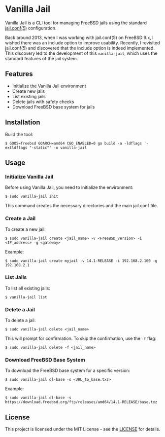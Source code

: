 # Vanilla Jail

Vanilla Jail is a CLI tool for managing FreeBSD jails using the standard [jail.conf(5)](https://man.freebsd.org/cgi/man.cgi?jail.conf(5)) configuration.

Back around 2013, when I was working with jail.conf(5) on FreeBSD 9.x, I wished there was an include option to improve usability. Recently, I revisited jail.conf(5) and discovered that the include option is indeed implemented. This discovery led to the development of this `vanilla-jail`, which uses the standard features of the jail system.

## Features

- Initialize the Vanilla Jail environment
- Create new jails
- List existing jails
- Delete jails with safety checks
- Download FreeBSD base system for jails

## Installation

Build the tool:

```
$ GOOS=freebsd GOARCH=amd64 CGO_ENABLED=0 go build -a -ldflags '-extldflags "-static"' -o vanilla-jail
```

## Usage

### Initialize Vanilla Jail

Before using Vanilla Jail, you need to initialize the environment:

```
$ sudo vanilla-jail init
```

This command creates the necessary directories and the main jail.conf file.

### Create a Jail

To create a new jail:

```
$ sudo vanilla-jail create <jail_name> -v <FreeBSD_version> -i <IP_address> -g <gateway>
```

Example:
```
$ sudo vanilla-jail create myjail -v 14.1-RELEASE -i 192.168.2.100 -g 192.168.2.1
```

### List Jails

To list all existing jails:

```
$ vanilla-jail list
```

### Delete a Jail

To delete a jail:

```
$ sudo vanilla-jail delete <jail_name>
```

This will prompt for confirmation. To skip the confirmation, use the `-f` flag:

```
$ sudo vanilla-jail delete -f <jail_name>
```

### Download FreeBSD Base System

To download the FreeBSD base system for a specific version:

```
$ sudo vanilla-jail dl-base -s <URL_to_base.txz>
```

Example:
```
$ sudo vanilla-jail dl-base -s https://download.freebsd.org/ftp/releases/amd64/14.1-RELEASE/base.txz
```

## License

This project is licensed under the MIT License - see the [LICENSE](https://opensource.org/license/mit) for details.
